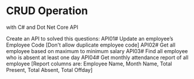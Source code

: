 # CRUD Operation
with C# and Dot Net Core API

Create an API to solved this questions:
API01# Update an employee’s Employee Code [Don't allow duplicate employee code]
API02# Get all employee based on maximum to minimum salary
API03# Find all employee who is absent at least one day
API04# Get monthly attendance report of all employee
 [Report columns are: Employee Name, Month Name, Total Present, Total Absent, Total Offday]

